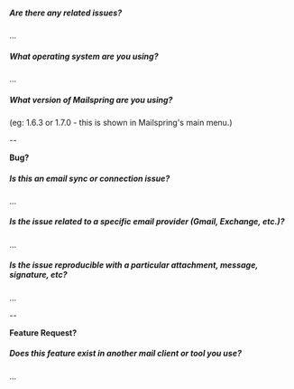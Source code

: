 <!--
Thanks for taking the time to file an issue! The Mailspring community uses GitHub issues to coordinate development.

If you have question about Mailspring or a problem with your email account, search the Knowledge Base to see if it's addressed there. If it's not, join our Slack organization and ask the community:

  - http://support.getmailspring.com/hc/en-us/
  - https://join-mailspring-slack.herokuapp.com/

Our team tries to respond to all GitHub issues. To make sure your issue is actionable, try to include the following information:
-->

##### Are there any related issues?

<!-- Try searching for both open and closed issues here: https://github.com/Foundry376/Mailspring/issues?q=is%3Aissue. Keep in mind that email features are often described differently on different platforms. (Conversations == threads, shortcuts == hotkeys, etc.) -->

...

##### What operating system are you using?

...

##### What version of Mailspring are you using?
(eg: 1.6.3 or 1.7.0 - this is shown in Mailspring's main menu.)

--

**Bug?**

##### Is this an email sync or connection issue?

<!-- If you're having trouble syncing an account, please zip and attach Mailspring's sync
logs to your issue. From the app's menu, choose Developer > Show Mailsync Logs.
The mailsync-**.log files contain very little PII and lots of debug info! -->

...

##### Is the issue related to a specific email provider (Gmail, Exchange, etc.)?

...

##### Is the issue reproducible with a particular attachment, message, signature, etc?

<!-- Try to provide an example as a file attachment or a screenshot. -->

...

--

**Feature Request?**

##### Does this feature exist in another mail client or tool you use?

...
